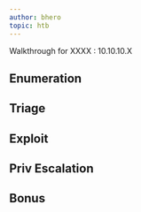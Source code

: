 ```yaml
---
author: bhero
topic: htb
---
```

Walkthrough for XXXX : 10.10.10.X

## Enumeration
 
## Triage
 
## Exploit
 
## Priv Escalation

## Bonus